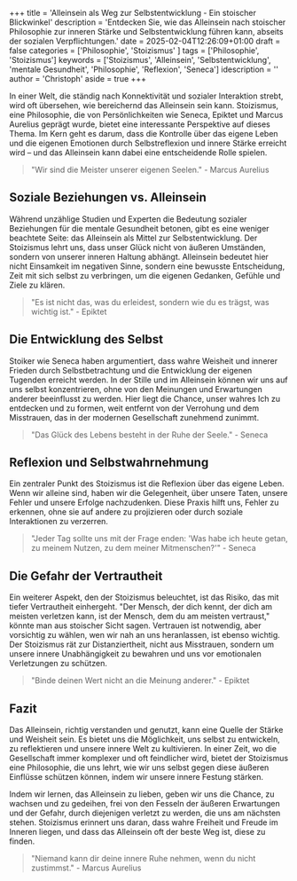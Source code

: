 +++
title = 'Alleinsein als Weg zur Selbstentwicklung - Ein stoischer Blickwinkel'
description = 'Entdecken Sie, wie das Alleinsein nach stoischer Philosophie zur inneren Stärke und Selbstentwicklung führen kann, abseits der sozialen Verpflichtungen.'
date = 2025-02-04T12:26:09+01:00
draft = false
categories = ['Philosophie', 'Stoizismus' ]
tags = ['Philosophie', 'Stoizismus']
keywords = ['Stoizismus', 'Alleinsein', 'Selbstentwicklung', 'mentale Gesundheit', 'Philosophie', 'Reflexion', 'Seneca']
idescription = ''
author = 'Christoph'
aside = true
+++

In einer Welt, die ständig nach Konnektivität und sozialer Interaktion strebt, wird oft übersehen, wie bereichernd das Alleinsein sein kann. Stoizismus, eine Philosophie, die von Persönlichkeiten wie Seneca, Epiktet und Marcus Aurelius geprägt wurde, bietet eine interessante Perspektive auf dieses Thema. Im Kern geht es darum, dass die Kontrolle über das eigene Leben und die eigenen Emotionen durch Selbstreflexion und innere Stärke erreicht wird – und das Alleinsein kann dabei eine entscheidende Rolle spielen.

> "Wir sind die Meister unserer eigenen Seelen." - Marcus Aurelius

## Soziale Beziehungen vs. Alleinsein

Während unzählige Studien und Experten die Bedeutung sozialer Beziehungen für die mentale Gesundheit betonen, gibt es eine weniger beachtete Seite: das Alleinsein als Mittel zur Selbstentwicklung. Der Stoizismus lehrt uns, dass unser Glück nicht von äußeren Umständen, sondern von unserer inneren Haltung abhängt. Alleinsein bedeutet hier nicht Einsamkeit im negativen Sinne, sondern eine bewusste Entscheidung, Zeit mit sich selbst zu verbringen, um die eigenen Gedanken, Gefühle und Ziele zu klären.

> "Es ist nicht das, was du erleidest, sondern wie du es trägst, was wichtig ist." - Epiktet

## Die Entwicklung des Selbst

Stoiker wie Seneca haben argumentiert, dass wahre Weisheit und innerer Frieden durch Selbstbetrachtung und die Entwicklung der eigenen Tugenden erreicht werden. In der Stille und im Alleinsein können wir uns auf uns selbst konzentrieren, ohne von den Meinungen und Erwartungen anderer beeinflusst zu werden. Hier liegt die Chance, unser wahres Ich zu entdecken und zu formen, weit entfernt von der Verrohung und dem Misstrauen, das in der modernen Gesellschaft zunehmend zunimmt.

> "Das Glück des Lebens besteht in der Ruhe der Seele." - Seneca

## Reflexion und Selbstwahrnehmung

Ein zentraler Punkt des Stoizismus ist die Reflexion über das eigene Leben. Wenn wir alleine sind, haben wir die Gelegenheit, über unsere Taten, unsere Fehler und unsere Erfolge nachzudenken. Diese Praxis hilft uns, Fehler zu erkennen, ohne sie auf andere zu projizieren oder durch soziale Interaktionen zu verzerren. 

> "Jeder Tag sollte uns mit der Frage enden: 'Was habe ich heute getan, zu meinem Nutzen, zu dem meiner Mitmenschen?'" - Seneca

## Die Gefahr der Vertrautheit

Ein weiterer Aspekt, den der Stoizismus beleuchtet, ist das Risiko, das mit tiefer Vertrautheit einhergeht. "Der Mensch, der dich kennt, der dich am meisten verletzen kann, ist der Mensch, dem du am meisten vertraust," könnte man aus stoischer Sicht sagen. Vertrauen ist notwendig, aber vorsichtig zu wählen, wen wir nah an uns heranlassen, ist ebenso wichtig. Der Stoizismus rät zur Distanziertheit, nicht aus Misstrauen, sondern um unsere innere Unabhängigkeit zu bewahren und uns vor emotionalen Verletzungen zu schützen.

> "Binde deinen Wert nicht an die Meinung anderer." - Epiktet

## Fazit

Das Alleinsein, richtig verstanden und genutzt, kann eine Quelle der Stärke und Weisheit sein. Es bietet uns die Möglichkeit, uns selbst zu entwickeln, zu reflektieren und unsere innere Welt zu kultivieren. In einer Zeit, wo die Gesellschaft immer komplexer und oft feindlicher wird, bietet der Stoizismus eine Philosophie, die uns lehrt, wie wir uns selbst gegen diese äußeren Einflüsse schützen können, indem wir unsere innere Festung stärken. 

Indem wir lernen, das Alleinsein zu lieben, geben wir uns die Chance, zu wachsen und zu gedeihen, frei von den Fesseln der äußeren Erwartungen und der Gefahr, durch diejenigen verletzt zu werden, die uns am nächsten stehen. Stoizismus erinnert uns daran, dass wahre Freiheit und Freude im Inneren liegen, und dass das Alleinsein oft der beste Weg ist, diese zu finden.

> "Niemand kann dir deine innere Ruhe nehmen, wenn du nicht zustimmst." - Marcus Aurelius